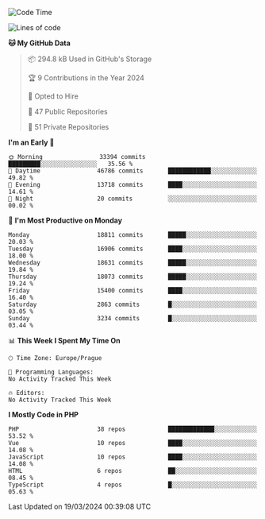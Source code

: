 <!--START_SECTION:waka-->
![Code Time](http://img.shields.io/badge/Code%20Time-1%2C583%20hrs%2058%20mins-blue)

![Lines of code](https://img.shields.io/badge/From%20Hello%20World%20I%27ve%20Written-29.3%20million%20lines%20of%20code-blue)

**🐱 My GitHub Data** 

> 📦 294.8 kB Used in GitHub's Storage 
 > 
> 🏆 9 Contributions in the Year 2024
 > 
> 💼 Opted to Hire
 > 
> 📜 47 Public Repositories 
 > 
> 🔑 51 Private Repositories 
 > 
**I'm an Early 🐤** 

```text
🌞 Morning                33394 commits       █████████░░░░░░░░░░░░░░░░   35.56 % 
🌆 Daytime                46786 commits       ████████████░░░░░░░░░░░░░   49.82 % 
🌃 Evening                13718 commits       ████░░░░░░░░░░░░░░░░░░░░░   14.61 % 
🌙 Night                  20 commits          ░░░░░░░░░░░░░░░░░░░░░░░░░   00.02 % 
```
📅 **I'm Most Productive on Monday** 

```text
Monday                   18811 commits       █████░░░░░░░░░░░░░░░░░░░░   20.03 % 
Tuesday                  16906 commits       ████░░░░░░░░░░░░░░░░░░░░░   18.00 % 
Wednesday                18631 commits       █████░░░░░░░░░░░░░░░░░░░░   19.84 % 
Thursday                 18073 commits       █████░░░░░░░░░░░░░░░░░░░░   19.24 % 
Friday                   15400 commits       ████░░░░░░░░░░░░░░░░░░░░░   16.40 % 
Saturday                 2863 commits        █░░░░░░░░░░░░░░░░░░░░░░░░   03.05 % 
Sunday                   3234 commits        █░░░░░░░░░░░░░░░░░░░░░░░░   03.44 % 
```


📊 **This Week I Spent My Time On** 

```text
🕑︎ Time Zone: Europe/Prague

💬 Programming Languages: 
No Activity Tracked This Week

🔥 Editors: 
No Activity Tracked This Week
```

**I Mostly Code in PHP** 

```text
PHP                      38 repos            █████████████░░░░░░░░░░░░   53.52 % 
Vue                      10 repos            ████░░░░░░░░░░░░░░░░░░░░░   14.08 % 
JavaScript               10 repos            ████░░░░░░░░░░░░░░░░░░░░░   14.08 % 
HTML                     6 repos             ██░░░░░░░░░░░░░░░░░░░░░░░   08.45 % 
TypeScript               4 repos             █░░░░░░░░░░░░░░░░░░░░░░░░   05.63 % 
```




 Last Updated on 19/03/2024 00:39:08 UTC
<!--END_SECTION:waka-->
<!--
**AlexKratky/AlexKratky** is a ✨ _special_ ✨ repository because its `README.md` (this file) appears on your GitHub profile.

Here are some ideas to get you started:

- 🔭 I’m currently working on ...
- 🌱 I’m currently learning ...
- 👯 I’m looking to collaborate on ...
- 🤔 I’m looking for help with ...
- 💬 Ask me about ...
- 📫 How to reach me: ...
- 😄 Pronouns: ...
- ⚡ Fun fact: ...
-->
